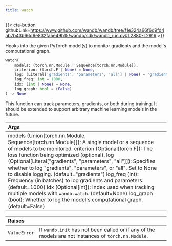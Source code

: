 ```yaml
---
title: watch
---
```


{{< cta-button githubLink=https://www.github.com/wandb/wandb/tree/f1e324a66f6d9fd4ab7b43b66d9e832fa5e49b15/wandb/sdk/wandb_run.py#L2880-L2916 >}}

Hooks into the given PyTorch model(s) to monitor gradients and the model's computational graph.

```python
watch(
    models: (torch.nn.Module | Sequence[torch.nn.Module]),
    criterion: (torch.F | None) = None,
    log: (Literal['gradients', 'parameters', 'all'] | None) = "gradients",
    log_freq: int = 1000,
    idx: (int | None) = None,
    log_graph: bool = (False)
) -> None
```

This function can track parameters, gradients, or both during training. It should be
extended to support arbitrary machine learning models in the future.

| Args |  |
| :--- | :--- |
|  models (Union[torch.nn.Module, Sequence[torch.nn.Module]]): A single model or a sequence of models to be monitored. criterion (Optional[torch.F]): The loss function being optimized (optional). log (Optional[Literal["gradients", "parameters", "all"]]): Specifies whether to log "gradients", "parameters", or "all". Set to None to disable logging. (default="gradients") log_freq (int): Frequency (in batches) to log gradients and parameters. (default=1000) idx (Optional[int]): Index used when tracking multiple models with `wandb.watch`. (default=None) log_graph (bool): Whether to log the model's computational graph. (default=False) |

| Raises |  |
| :--- | :--- |
|  `ValueError` |  If `wandb.init` has not been called or if any of the models are not instances of `torch.nn.Module`. |
